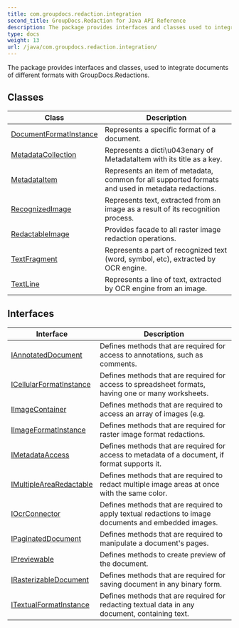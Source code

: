 ```yaml
---
title: com.groupdocs.redaction.integration
second_title: GroupDocs.Redaction for Java API Reference
description: The package provides interfaces and classes used to integrate documents of different formats with GroupDocs.Redactions.
type: docs
weight: 13
url: /java/com.groupdocs.redaction.integration/
---
```


The package provides interfaces and classes, used to integrate documents of different formats with GroupDocs.Redactions.


## Classes

| Class | Description |
| --- | --- |
| [DocumentFormatInstance](../com.groupdocs.redaction.integration/documentformatinstance) | Represents a specific format of a document. |
| [MetadataCollection](../com.groupdocs.redaction.integration/metadatacollection) | Represents a dicti\\u043enary of  MetadataItem  with its title as a key. |
| [MetadataItem](../com.groupdocs.redaction.integration/metadataitem) | Represents an item of metadata, common for all supported formats and used in metadata redactions. |
| [RecognizedImage](../com.groupdocs.redaction.integration/recognizedimage) | Represents text, extracted from an image as a result of its recognition process. |
| [RedactableImage](../com.groupdocs.redaction.integration/redactableimage) | Provides facade to all raster image redaction operations. |
| [TextFragment](../com.groupdocs.redaction.integration/textfragment) | Represents a part of recognized text (word, symbol, etc), extracted by OCR engine. |
| [TextLine](../com.groupdocs.redaction.integration/textline) | Represents a line of text, extracted by OCR engine from an image. |

## Interfaces

| Interface | Description |
| --- | --- |
| [IAnnotatedDocument](../com.groupdocs.redaction.integration/iannotateddocument) | Defines methods that are required for access to annotations, such as comments. |
| [ICellularFormatInstance](../com.groupdocs.redaction.integration/icellularformatinstance) | Defines methods that are required for access to spreadsheet formats, having one or many worksheets. |
| [IImageContainer](../com.groupdocs.redaction.integration/iimagecontainer) | Defines methods that are required to access an array of images (e.g. |
| [IImageFormatInstance](../com.groupdocs.redaction.integration/iimageformatinstance) | Defines methods that are required for raster image format redactions. |
| [IMetadataAccess](../com.groupdocs.redaction.integration/imetadataaccess) | Defines methods that are required for access to metadata of a document, if format supports it. |
| [IMultipleAreaRedactable](../com.groupdocs.redaction.integration/imultiplearearedactable) | Defines methods that are required to redact multiple image areas at once with the same color. |
| [IOcrConnector](../com.groupdocs.redaction.integration/iocrconnector) | Defines methods that are required to apply textual redactions to image documents and embedded images. |
| [IPaginatedDocument](../com.groupdocs.redaction.integration/ipaginateddocument) | Defines methods that are required to manipulate a document's pages. |
| [IPreviewable](../com.groupdocs.redaction.integration/ipreviewable) | Defines methods to create preview of the document. |
| [IRasterizableDocument](../com.groupdocs.redaction.integration/irasterizabledocument) | Defines methods that are required for saving document in any binary form. |
| [ITextualFormatInstance](../com.groupdocs.redaction.integration/itextualformatinstance) | Defines methods that are required for redacting textual data in any document, containing text. |
